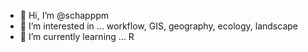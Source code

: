 - 👋 Hi, I’m @schapppm
- 👀 I’m interested in ... workflow, GIS, geography, ecology, landscape
- 🌱 I’m currently learning ... R

<!---
schapppm/schapppm is a ✨ special ✨ repository because its `README.md` (this file) appears on your GitHub profile.
You can click the Preview link to take a look at your changes.
--->
